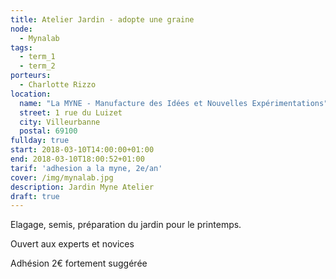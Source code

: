 ```yaml
---
title: Atelier Jardin - adopte une graine
node:
  - Mynalab
tags:
  - term_1
  - term_2
porteurs:
  - Charlotte Rizzo
location:
  name: "La MYNE - Manufacture des Idées et Nouvelles Expérimentations"
  street: 1 rue du Luizet
  city: Villeurbanne
  postal: 69100
fullday: true
start: 2018-03-10T14:00:00+01:00
end: 2018-03-10T18:00:52+01:00
tarif: 'adhesion a la myne, 2e/an'
cover: /img/mynalab.jpg
description: Jardin Myne Atelier
draft: true
---
```

Elagage, semis, préparation du jardin pour le printemps. 

Ouvert aux experts et novices

Adhésion 2€ fortement suggérée
